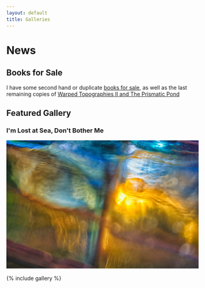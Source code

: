 ```yaml
---
layout: default
title: Galleries
---
```


# News

## Books for Sale

I have some second hand or duplicate [books for sale](book-sales), as well as the last remaining copies of [Warped Topographies II and The Prismatic Pond](books/warped-pond)

## Featured Gallery

### I'm Lost at Sea, Don't Bother Me

![I'm Lost at Sea, Don't Bother Me](im-lost-at-sea-dont-bother-me/im-lost-at-sea-dont-bother-me-12.webp "I'm Lost at Sea, Don't Bother Me")

{% include gallery %}